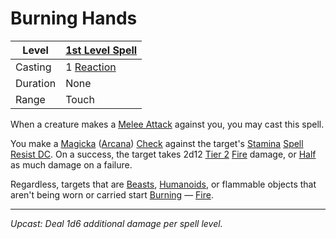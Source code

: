 # Burning Hands

| Level    | [1st Level Spell](1st%20Level%20Spells.md)                     |
| -------- | -------------------------------------------------------------- |
| Casting  | 1 [Reaction](../../../../Game%20Procedures/Combat/Reaction.md) |
| Duration | None                                                           |
| Range    | Touch                                                          |

When a creature makes a [Melee Attack](../../../../Game%20Procedures/Combat/Melee%20Attack.md) against you, you may cast this spell.

You make a [Magicka](../../../../Player%20Characters/Attributes/Magicka.md) ([Arcana](../../../../Player%20Characters/Skills/Arcana.md)) [Check](../../../../Game%20Procedures/Core%20Procedures/Check.md) against the target's [Stamina](../../../../Player%20Characters/Attributes/Stamina.md) [Spell Resist DC](../../../Spellcasting/Spell%20Resist%20DC.md). On a success, the target takes 2d12 [Tier 2](../../../../Game%20Procedures/Combat/Damage/Damage%20Tiers/Tier%202.md) [Fire](../../../../Game%20Procedures/Combat/Damage/Damage%20Types/Fire.md) damage, or [Half](../../../../Game%20Procedures/Core%20Procedures/Half.md) as much damage on a failure.

Regardless, targets that are [Beasts](../../../../Resources%20for%20GMs/Creature%20Types/Beast.md), [Humanoids](../../../../Resources%20for%20GMs/Creature%20Types/Humanoid.md), or flammable objects that aren't being worn or carried start [Burning](../../../../Game%20Procedures/Conditions/Burning.md) — [Fire](../../../../Game%20Procedures/Combat/Damage/Damage%20Types/Fire.md).

---
*Upcast: Deal 1d6 additional damage per spell level.*
